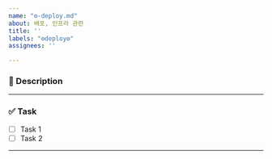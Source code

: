 ```yaml
---
name: "⚙️-deploy.md"
about: 배포, 인프라 관련
title: ''
labels: "⚙️deploy⚙️"
assignees: ''

---
```


### **📌 Description**

---
### ✅ Task
- [ ] Task 1
- [ ] Task 2

---
